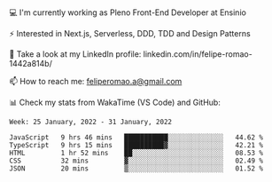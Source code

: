 💻 I'm currently working as Pleno Front-End Developer at Ensinio

⚡ Interested in Next.js, Serverless, DDD, TDD and Design Patterns

👥 Take a look at my LinkedIn profile: linkedin.com/in/felipe-romao-1442a814b/

📫 How to reach me: feliperomao.a@gmail.com

📊 Check my stats from WakaTime (VS Code) and GitHub:

<!--START_SECTION:waka-->
```text
Week: 25 January, 2022 - 31 January, 2022

JavaScript   9 hrs 46 mins   ███████████░░░░░░░░░░░░░░   44.62 % 
TypeScript   9 hrs 15 mins   ██████████▓░░░░░░░░░░░░░░   42.21 % 
HTML         1 hr 52 mins    ██░░░░░░░░░░░░░░░░░░░░░░░   08.53 % 
CSS          32 mins         ▓░░░░░░░░░░░░░░░░░░░░░░░░   02.49 % 
JSON         20 mins         ▒░░░░░░░░░░░░░░░░░░░░░░░░   01.52 % 
```
<!--END_SECTION:waka-->
